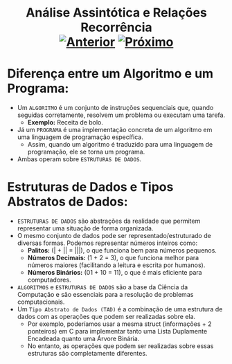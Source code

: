 <h1 align="center"> Análise Assintótica e Relações Recorrência <br>
  <a href="../"><img src="https://img.shields.io/badge/Anterior-Home-215a36" alt="Anterior"></a>
  <a href="../[ 2] Métodos de Ordenação O(N^2)/"><img src="https://img.shields.io/badge/Próximo-Struct%20e%20Ponteiro-215a36" alt="Próximo"></a>
</h1>


# Diferença entre um Algoritmo e um Programa:
- Um `ALGORITMO` é um conjunto de instruções sequenciais que, quando seguidas corretamente, resolvem um problema ou executam uma tarefa.
  - **Exemplo:** Receita de bolo.
- Já um `PROGRAMA` é uma implementação concreta de um algoritmo em uma linguagem de programação específica.
  - Assim, quando um algoritmo é traduzido para uma linguagem de programação, ele se torna um programa.
- Ambas operam sobre `ESTRUTURAS DE DADOS`.

# Estruturas de Dados e Tipos Abstratos de Dados:
- `ESTRUTURAS DE DADOS` são abstrações da realidade que permitem representar uma situação de forma organizada.
- O mesmo conjunto de dados pode ser representado/estruturado de diversas formas. Podemos representar números inteiros como:
  - **Palitos:** (| + || = |||), o que funciona bem para números pequenos.
  - **Números Decimais:** (1 + 2 = 3), o que funciona melhor para números maiores (facilitando a leitura e escrita por humanos). 
  - **Números Binários:** (01 + 10 = 11), o que é mais eficiente para computadores.
- `ALGORITMOS` e `ESTRUTURAS DE DADOS` são a base da Ciência da Computação e são essenciais para a resolução de problemas computacionais.
- Um `Tipo Abstrato de Dados (TAD)` é a combinação de uma estrutura de dados com as operações que podem ser realizadas sobre ela.
  - Por exemplo, poderíamos usar a mesma struct (informações + 2 ponteiros) em C para implementar tanto uma Lista Duplamente Encadeada quanto uma Árvore Binária.
  - No entanto, as operações que podem ser realizadas sobre essas estruturas são completamente diferentes.
